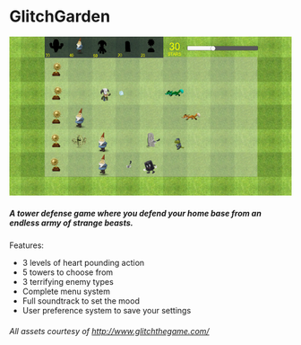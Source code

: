 # GlitchGarden

![Glitch Garden screenshot](Screenshot.png)

##### A tower defense game where you defend your home base from an endless army of strange beasts. 

Features:
* 3 levels of heart pounding action
* 5 towers to choose from
* 3 terrifying enemy types
* Complete menu system
* Full soundtrack to set the mood
* User preference system to save your settings


###### All assets courtesy of http://www.glitchthegame.com/
